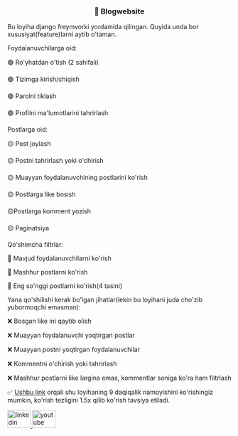 <h3 style="text-align: center;">🔴 Blogwebsite</h3>

Bu loyiha django freymvorki yordamida qilingan. Quyida unda bor xususiyat(feature)larni aytib o'taman.

Foydalanuvchilarga oid:

🟢 Ro'yhatdan o'tish (2 sahifali)

🟢 Tizimga kirish/chiqish

🟢 Parolni tiklash

🟢 Profilni ma'lumotlarini tahrirlash


Postlarga oid:

🟡 Post joylash

🟡 Postni tahrirlash yoki o'chirish

🟡 Muayyan foydalanuvchining postlarini ko'rish

🟡 Postlarga like bosish

🟡Postlarga komment yozish

🟡 Paginatsiya


Qo'shimcha filtrlar:

🔵 Mavjud foydalanuvchilarni ko'rish

🔵 Mashhur postlarni ko'rish

🔵 Eng so'nggi postlarni ko'rish(4 tasini)


Yana qo'shilishi kerak bo'lgan jihatlar(lekin bu loyihani juda cho'zib yubormoqchi emasman):

❌ Bosgan like ini qaytib olish

❌ Muayyan foydalanuvchi yoqtirgan postlar

❌ Muayyan postni yoqtirgan foydalanuvchilar

❌ Kommentni o'chirish yoki tahrirlash

❌ Mashhur postlarni like largina emas, kommentlar soniga ko'ra ham filtrlash

✅ <a href="https://youtu.be/wPqwJB7Zv3o?feature=shared" target="_blank">Ushbu link</a> orqali shu loyihaning 9 daqiqalik namoyishini ko'rishingiz mumkin, ko'rish tezligini 1.5x qilib ko'rish tavsiya etiladi.


  <a href="https://www.linkedin.com/in/ulug-bek-tojimakhammatov%F0%9F%87%B5%F0%9F%87%B8-8434b125a/" target="_blank">
    <img src="https://raw.githubusercontent.com/maurodesouza/profile-readme-generator/master/src/assets/icons/social/linkedin/default.svg" width="52" height="40" alt="linkedin logo"  />
  </a>
  <a href="https://www.youtube.com/channel/UCv6XF-GPbKPoGWraZJptVmg" target="_blank">
    <img src="https://raw.githubusercontent.com/maurodesouza/profile-readme-generator/master/src/assets/icons/social/youtube/default.svg" width="52" height="40" alt="youtube logo"  />
  </a>
</div>

###
